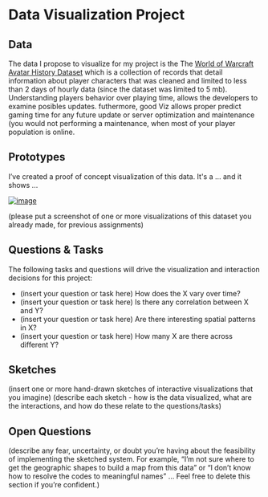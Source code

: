# Data Visualization Project

## Data

The data I propose to visualize for my project is the The [World of Warcraft Avatar History Dataset](https://gist.github.com/meperezcuello/38533ec33abb5e0b3568fa4f91d97bb3) which is a collection of records that detail information about player characters that was cleaned and limited to less than 2 days of hourly data (since the dataset was limited to 5 mb). Understanding players behavior over playing time, allows the developers to examine posibles updates. futhermore, good Viz allows proper predict gaming time for any future update or server optimization and maintenance (you would not performing a maintenance, when most of your player population is online.

## Prototypes

I’ve created a proof of concept visualization of this data. It's a ... and it shows ...

[![image](https://user-images.githubusercontent.com/68416/65240758-9ef6c980-daff-11e9-9ffa-e35fc62683d2.png)](https://beta.vizhub.com/curran/eab039ad1765433cb51aad167d9deae4)

(please put a screenshot of one or more visualizations of this dataset you already made, for previous assignments)

## Questions & Tasks

The following tasks and questions will drive the visualization and interaction decisions for this project:

 * (insert your question or task here) How does the X vary over time?
 * (insert your question or task here) Is there any correlation between X and Y?
 * (insert your question or task here) Are there interesting spatial patterns in X?
 * (insert your question or task here) How many X are there across different Y?

## Sketches

(insert one or more hand-drawn sketches of interactive visualizations that you imagine)
(describe each sketch - how is the data visualized, what are the interactions, and how do these relate to the questions/tasks)

## Open Questions

(describe any fear, uncertainty, or doubt you’re having about the feasibility of implementing the sketched system. For example, “I’m not sure where to get the geographic shapes to build a map from this data” or “I don’t know how to resolve the codes to meaningful names” … Feel free to delete this section if you’re confident.)

